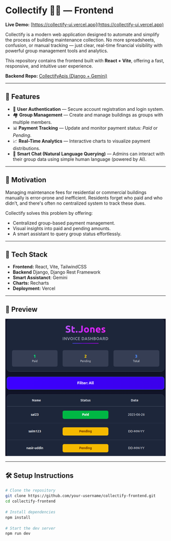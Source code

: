 # Collectify 🏢💸 — Frontend

**Live Demo:** [https://collectify-ui.vercel.app](https://collectify-ui.vercel.app)

Collectify is a modern web application designed to automate and simplify the process of building maintenance collection. No more spreadsheets, confusion, or manual tracking — just clear, real-time financial visibility with powerful group management tools and analytics.

This repository contains the frontend built with **React + Vite**, offering a fast, responsive, and intuitive user experience.

**Backend Repo:** [CollectifyApis (Django + Gemini)](https://github.com/hamza-dev-12/CollectifyApis)

---

## 🌟 Features

- 🔐 **User Authentication** — Secure account registration and login system.
- 🏘️ **Group Management** — Create and manage buildings as groups with multiple members.
- 📊 **Payment Tracking** — Update and monitor payment status: _Paid_ or _Pending_.
- 📈 **Real-Time Analytics** — Interactive charts to visualize payment distributions.
- 💬 **Smart Chat (Natural Language Querying)** — Admins can interact with their group data using simple human language (powered by AI).

---

## 🧠 Motivation

Managing maintenance fees for residential or commercial buildings manually is error-prone and inefficient. Residents forget who paid and who didn’t, and there's often no centralized system to track these dues.

Collectify solves this problem by offering:

- Centralized group-based payment management.
- Visual insights into paid and pending amounts.
- A smart assistant to query group status effortlessly.

---

## 🚀 Tech Stack

- **Frontend:** React, Vite, TailwindCSS
- **Backend** Django, Django Rest Framework
- **Smart Assistanct**: Gemini
- **Charts:** Recharts
- **Deployment:** Vercel

---

## 📸 Preview

![Dashboard Preview](preview.png) <!-- Optional: Add preview screenshots -->

---

## 🛠️ Setup Instructions

```bash
# Clone the repository
git clone https://github.com/your-username/collectify-frontend.git
cd collectify-frontend

# Install dependencies
npm install

# Start the dev server
npm run dev
```
